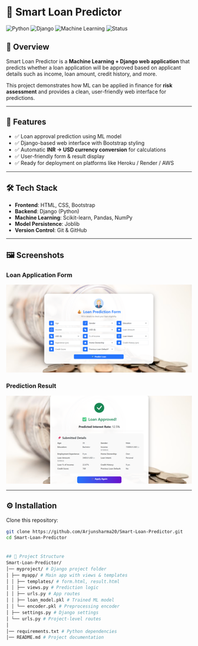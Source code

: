 # 🏦 Smart Loan Predictor  

![Python](https://img.shields.io/badge/Python-3.11-blue)
![Django](https://img.shields.io/badge/Django-5.0-green)
![Machine Learning](https://img.shields.io/badge/ML-ScikitLearn-orange)
![Status](https://img.shields.io/badge/Status-Active-brightgreen)

## 📌 Overview  

Smart Loan Predictor is a **Machine Learning + Django web application** that predicts whether a loan application will be approved based on applicant details such as income, loan amount, credit history, and more.  

This project demonstrates how ML can be applied in finance for **risk assessment** and provides a clean, user-friendly web interface for predictions.  

---

## 🚀 Features  
- ✅ Loan approval prediction using ML model  
- ✅ Django-based web interface with Bootstrap styling  
- ✅ Automatic **INR → USD currency conversion** for calculations  
- ✅ User-friendly form & result display  
- ✅ Ready for deployment on platforms like Heroku / Render / AWS  

---

## 🛠️ Tech Stack  
- **Frontend**: HTML, CSS, Bootstrap  
- **Backend**: Django (Python)  
- **Machine Learning**: Scikit-learn, Pandas, NumPy  
- **Model Persistence**: Joblib  
- **Version Control**: Git & GitHub  

---


## 🖼️ Screenshots  

### Loan Application Form  
![Loan Form](screenshot/loan_form.png)

### Prediction Result  
![Result Page](screenshot/result_page.png)

---

## ⚙️ Installation  

Clone this repository:  
```bash
git clone https://github.com/Arjunsharma20/Smart-Loan-Predictor.git
cd Smart-Loan-Predictor


## 📂 Project Structure  
Smart-Loan-Predictor/
│── myproject/ # Django project folder
│ ├── myapp/ # Main app with views & templates
│ │ ├── templates/ # form.html, result.html
│ │ ├── views.py # Prediction logic
│ │ ├── urls.py # App routes
│ │ ├── loan_model.pkl # Trained ML model
│ │ └── encoder.pkl # Preprocessing encoder
│ ├── settings.py # Django settings
│ └── urls.py # Project-level routes
│
│── requirements.txt # Python dependencies
│── README.md # Project documentation
